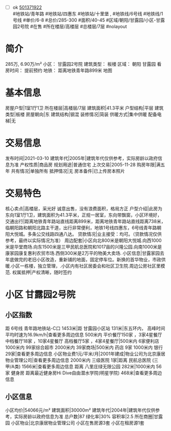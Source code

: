 - [ ] ok [501371922](https://bj.5i5j.com/ershoufang/501371922.html)  
 #地铁站/青年路 #地铁站/四惠东 #地铁站/十里堡 ,  #地铁线/6号线 #地铁线/1号线
#单价/6-8 #总价/285-300 #面积/40-45   #区域/朝阳/甘露园/小区-甘露园2号院 #在售 #所在楼层/高楼层 #总楼层/7层 #nolayout 
# 简介 
 285万,  6.90万/m² 
小区： 甘露园2号院
建筑类型： 板楼
区域： 朝阳 甘露园
看房时间： 提前预约
地铁： 距离地铁青年路899米 地图
# 基本信息 
 房屋户型|1室1厅1卫
所在楼层|高楼层/7层
建筑面积|41.3平米
户型结构|平层
建筑类型|板楼
房屋朝向|东
建筑结构|钢混
装修情况|简装
供暖方式|集中供暖
配备电梯|无
# 交易信息 
 发布时间|2021-03-10
建筑年代|2005年|建筑年代仅供参考，实际房龄以政府信息为准
产权性质|商品房
规划用途|普通住宅
上次交易|2005-11-28
购房年限|满五年
共有情况|单独所有
抵押情况|无
房本备件|已上传房本照片
# 交易特色 
 核心卖点|高楼层，采光好 诚意出售，没有浪费面积，格局方正
户型介绍|此房为东向1室1厅1卫，建筑面积为41.3平米，正规一居室，东向带飘窗，小区环境好，
交通出行|距离地铁青年路站直线距离899米，距离地铁青年路站直线距离738米，临朝阳路和朝阳北路主干道，出行非常便利，地铁1号线四惠东，6号线青年路朝阳大悦城。多条公交线路四通八达。
贷款情况|业主接受：均可。（贷款情况仅供参考，最终以实际情况为准）
周边配套|小区向北800米是朝阳大悦城.向西1000米是华堂商场.向东1500米是三甲民航总医院和1017亩的兴隆公园.向南1000米是康家园康复惠利农贸市场.西侧300米是2万平的物美大卖场.
小区信息|甘露家园去年底做完的老旧小区改造，重新铺的地面，固定停车位。新换的首华物业，市政供暖.小区一栋楼，独立管理，.小区内有社区居委会和社区卫生院.周边公房社区里模范.
权属抵押|产权清晰，随时签约
# 小区 甘露园2号院
## 小区指数 
 距 6号线 青年路地铁站-C口 1453米|距 甘露园小区站 131米|东五环内， 高峰时间平均时速为16.9km/h|查看更多周边信息
500米内 平价餐厅150家 ，3家4星餐厅
中档餐厅18家 ，10家4星餐厅
高档餐厅5家 ，4家4星餐厅|500米内 6家便利店
1000米内 99家综合超市
2000米内 39家商场|500米内 药店 9家
1000米内 银行 29家|查看更多周边信息
小区物业费1元/平米/月|2001年建成|物业公司为北京康居物业管理公司|查看更多周边信息
2000米内 三级医院 1家|距离 民航总医院 (三甲/A类) 1566米|查看更多周边信息
距离 八里庄绿无限公园 282米|1000米内 56家 健身房
距离最近健身房Hi Dive自由潜水学院(明星学院) 468米|查看更多周边信息
## 小区信息 
 小区均价|54066元/m²
建筑面积|30000m²
建筑年代|2004年|建筑年代仅供参考，实际房龄以政府信息为准
总户数|87
绿化率|30%
容积率|2.5
所在商圈|甘露园
小区物业|北京康居物业管理公司
小区在售房源3套
小区在租房源1套
